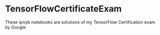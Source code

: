 # TensorFlowCertificateExam
These ipnyb notebooks are solutions of my TensorFlow Certification exam by Google
